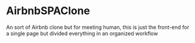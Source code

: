 # AirbnbSPAClone
An sort of Airbnb clone but for meeting human, this is just the front-end for a single page but divided everything in an organized workflow
